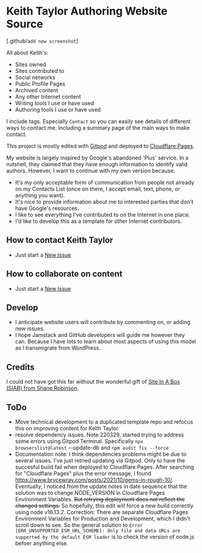 # Keith Taylor Authoring Website Source

[.github/`add new screenshot`]

All about Keith's:

- Sites owned
- Sites contributed to
- Social networks
- Public Profile Pages
- Archived content
- Any other Internet content
- Writing tools I use or have used
- Authoring tools I use or have used

I include tags. Especially `Contact` so you can easily see details of different ways to contact me. Including a summary page of the main ways to make contact.

This project is mostly edited with [Gitpod](https://www.gitpod.io/) and deployed to [Cloudflare Pages](https://pages.cloudflare.com).

My website is largely inspired by Google's abandoned 'Plus' service. In a nutshell, they claimed that they have enough information to identify valid authors. However, I want to continue with my own version because:
- It's my only acceptable form of communication from people not already on my Contacts List (once on there, I accept email, text, phone, or anything you want).
- It's nice to provide information about me to interested parties that don't have Google's resources.
- I like to see everything I've contributed to on the Internet in one place.
- I'd like to develop this as a template for other Internet contributors.

## How to contact Keith Taylor

- Just start a [New Issue](./issues/new/choose)

## How to collaborate on content

- Just start a [New Issue](./issues/new/choose)

## Develop

- I anticipate website users will contribute by commenting on, or adding new issues.
- I hope Jamstack and GitHub developers will guide me however they can. Because I have lots to learn about most aspects of using this model as I transmigrate from WordPress.

## Credits

I could not have got this far without the wonderful gift of [Site In A Box (SIAB) from Shane Robinson](https://github.com/11ta/11ta-template).

## ToDo

- Move technical development to a duplicated template repo and refocus this on improving content for Keith Taylor
- resolve dependency issues. Note 220329, started trying to address some errors using Gitpod Terminal. Specifically `npx browserslist@latest` --update-db and `npm audit fix --force`
- Documentation note: I think dependencies problems might be due to several issues. I've just retried updating via Gitpod. Only to have the succesful build fail when deployed to Cloudflare Pages. After searching for "Cloudflare Pages" plus the error message, I found https://www.brycewray.com/posts/2021/10/gems-in-rough-10/. Eventually, I noticed from the update notes in date sequence that the solution was to change NODE_VERSION in Cloudflare Pages Environment Variables. ~~But retrying deployment does not reflect the changed settings.~~ So hopefully, this edit will force a new build correctly using node v16.13.2.
Correction: There are separate Cloudflare Pages Environment Variables for Production and Development, which I didn't scroll down to see. So the general solution to `Error [ERR_UNSUPPORTED_ESM_URL_SCHEME]: Only file and data URLs are supported by the default ESM loader` is to check the version of node.js befoer anything else.
